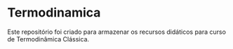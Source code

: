 # Termodinamica
 Este repositório foi criado para armazenar os recursos didáticos para curso de Termodinâmica Clássica.
 

 
 

